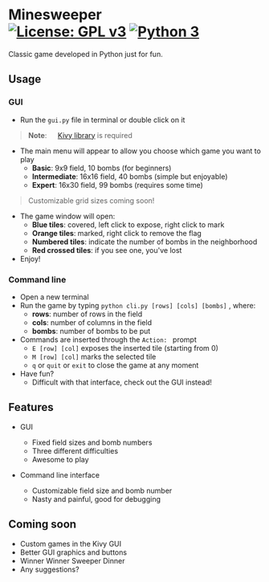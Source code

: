 # Minesweeper &emsp;&emsp;&emsp; [![License: GPL v3](https://img.shields.io/badge/License-GPL%20v3-349bff.svg)](https://www.gnu.org/licenses/gpl-3.0)  [![Python 3](https://img.shields.io/badge/Python-100%25-brightgreen.svg)](https://www.python.org/)

Classic game developed in Python just for fun.



## Usage

### GUI

- Run the `gui.py` file in terminal or double click on it
> **Note**: &emsp; [Kivy library](https://kivy.org/#home) is required
- The main menu will appear to allow you choose which game you want to play
  - **Basic**: 9x9 field, 10 bombs (for beginners)
  - **Intermediate**: 16x16 field, 40 bombs (simple but enjoyable)
  - **Expert**: 16x30 field, 99 bombs (requires some time)
> Customizable grid sizes coming soon!
- The game window will open:
  - **Blue tiles**: covered, left click to expose, right click to mark
  - **Orange tiles**: marked, right click to remove the flag
  - **Numbered tiles**: indicate the number of bombs in the neighborhood
  - **Red crossed tiles**: if you see one, you've lost
- Enjoy!

### Command line

- Open a new terminal
- Run the game by typing	`python cli.py [rows] [cols] [bombs]`	, where:
  - **rows**:	number of rows in the field
  - **cols**:  	number of columns in the field
  - **bombs**:    number of bombs to be put
- Commands are inserted through the	 `Action: ` 	prompt
  - `E [row] [col]`	exposes the inserted tile (starting from 0)
  - `M [row] [col]`	marks the selected tile
  - `q` or `quit` or `exit` to close the game at any moment
- Have fun?
  - Difficult with that interface, check out the GUI instead!



## Features

- GUI
  - Fixed field sizes and bomb numbers
  - Three different difficulties
  - Awesome to play

- Command line interface
  - Customizable field size and bomb number
  - Nasty and painful, good for debugging



## Coming soon

- Custom games in the Kivy GUI
- Better GUI graphics and buttons
- Winner Winner Sweeper Dinner
- Any suggestions?


